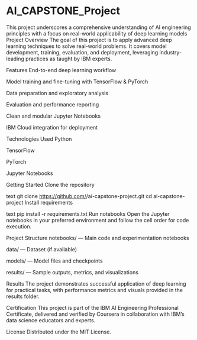 # AI_CAPSTONE_Project
This project underscores a comprehensive understanding of AI engineering principles with a focus on real-world applicability of deep learning models
Project Overview
The goal of this project is to apply advanced deep learning techniques to solve real-world problems. It covers model development, training, evaluation, and deployment, leveraging industry-leading practices as taught by IBM experts.

Features
End-to-end deep learning workflow

Model training and fine-tuning with TensorFlow & PyTorch

Data preparation and exploratory analysis

Evaluation and performance reporting

Clean and modular Jupyter Notebooks

IBM Cloud integration for deployment

Technologies Used
Python

TensorFlow

PyTorch

Jupyter Notebooks

Getting Started
Clone the repository

text
git clone https://github.com/<your-username>/ai-capstone-project.git
cd ai-capstone-project
Install requirements

text
pip install -r requirements.txt
Run notebooks
Open the Jupyter notebooks in your preferred environment and follow the cell order for code execution.

Project Structure
notebooks/ — Main code and experimentation notebooks

data/ — Dataset (if available)

models/ — Model files and checkpoints

results/ — Sample outputs, metrics, and visualizations

Results
The project demonstrates successful application of deep learning for practical tasks, with performance metrics and visuals provided in the results folder.

Certification
This project is part of the IBM AI Engineering Professional Certificate, delivered and verified by Coursera in collaboration with IBM’s data science educators and experts.

License
Distributed under the MIT License.
